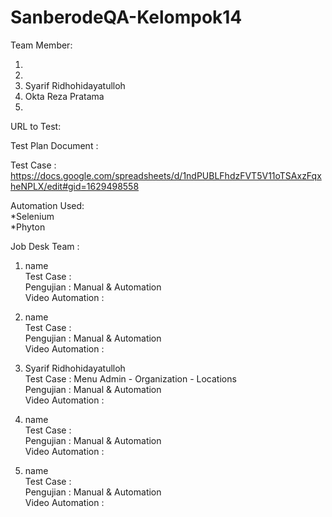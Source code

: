 # SanberodeQA-Kelompok14

Team Member:
1.  <br>
2. <br>
3. Syarif Ridhohidayatulloh<br>
4. Okta Reza Pratama<br>
5. <br>
 
URL to Test: 

Test Plan Document :  <br>

Test Case : https://docs.google.com/spreadsheets/d/1ndPUBLFhdzFVT5V11oTSAxzFqxheNPLX/edit#gid=1629498558 <br>

Automation Used:<br>
*Selenium<br>
*Phyton<br>

Job Desk Team :
1. name <br>
Test Case : <br>
Pengujian : Manual & Automation <br>
Video Automation : 

2. name <br>
Test Case : <br>
Pengujian : Manual & Automation <br>
Video Automation : 

3. Syarif Ridhohidayatulloh <br>
Test Case : Menu Admin - Organization - Locations  <br>
Pengujian : Manual & Automation <br>
Video Automation : 

4.  name <br>
Test Case :  <br>
Pengujian : Manual & Automation <br>
Video Automation : 

5.  name <br>
Test Case :  <br>
Pengujian : Manual & Automation <br>
Video Automation : 
